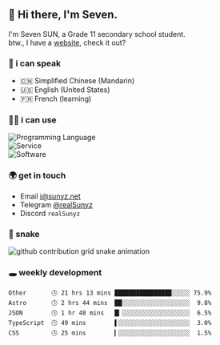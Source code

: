 <!-- DO NOT FORGET TO PULL BEFORE PUSHING -->
## 👋 Hi there, I'm Seven.

I'm Seven SUN, a Grade 11 secondary school student.  
btw., I have a [website](https://sunyz.net), check it out?

### 💬 i can speak

* 🇨🇳 Simplified Chinese (Mandarin)  
* 🇺🇸 English (United States)  
* 🇫🇷 French (learning)

### 👩‍💻 i can use

![Programming Language](https://skillicons.dev/icons?i=cpp,html,python,nodejs,nextjs,tailwind,bash,latex,md)  
![Service](https://skillicons.dev/icons?i=docker,git,nginx,cloudflare,workers,github,linux,vercel,mysql)  
![Software](https://skillicons.dev/icons?i=ai,pr,ps,xd,figma,vim,vscode,pycharm,clion)

### 🌍 get in touch

* Email <i@sunyz.net>
* Telegram [@realSunyz](https://t.me/realSunyz)
* Discord `realSunyz`

### 🐍 snake
<picture>
  <source media="(prefers-color-scheme: dark)" srcset="https://raw.githubusercontent.com/realSunyz/realSunyz/main/snake/snake-dark.svg" />
  <source media="(prefers-color-scheme: light)" srcset="https://raw.githubusercontent.com/realSunyz/realSunyz/main/snake/snake.svg" />
  <img alt="github contribution grid snake animation" src="github-snake.svg" />
</picture>

### 🕳️ weekly development
<!-- waka-box start -->
```text
Other       🕓 21 hrs 13 mins ███████████████▉░░░░░ 75.9%
Astro       🕓 2 hrs 44 mins  ██░░░░░░░░░░░░░░░░░░░  9.8%
JSON        🕓 1 hr 48 mins   █▎░░░░░░░░░░░░░░░░░░░  6.5%
TypeScript  🕓 49 mins        ▌░░░░░░░░░░░░░░░░░░░░  3.0%
CSS         🕓 25 mins        ▎░░░░░░░░░░░░░░░░░░░░  1.5%
```
<!-- Powered by https://github.com/realSunyz/waka-box-go . -->
<!-- waka-box end -->